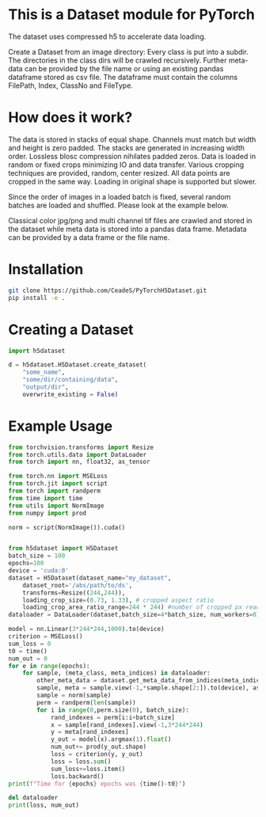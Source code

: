 # This is a Dataset module for PyTorch 
The dataset uses compressed h5 to accelerate data loading.

Create a Dataset from an image directory: Every class is put into a subdir. The directories in the class dirs will be crawled recursively.
Further meta-data can be provided by the file name or using an existing pandas dataframe stored as csv file. The dataframe must contain the columns FilePath, Index, ClassNo and FileType. 

# How does it work?

The data is stored in stacks of equal shape. Channels
must match but width and height is zero padded. The stacks
are generated in increasing width order. Lossless blosc 
compression nihilates padded zeros. Data is loaded
in random or fixed crops minimizing IO and data transfer.
Various cropping techniques are provided, random, center
resized. All data points are cropped in the same way.
Loading in original shape is supported but slower.

Since the order of images in a loaded batch is fixed,
several random batches are loaded and shuffled. Please look
at the example below.

Classical color jpg/png and multi channel tif files 
are crawled and stored in the dataset while meta 
data is stored into a pandas data frame. Metadata 
can be provided by a data frame or the file name.

# Installation

```bash
git clone https://github.com/CeadeS/PyTorchH5Dataset.git
pip install -e .
```


# Creating a Dataset

```python
import h5dataset

d = h5dataset.H5Dataset.create_dataset(
    "some_name",
    "some/dir/containing/data",
    "output/dir",
    overwrite_existing = False)
```

# Example Usage
```python
from torchvision.transforms import Resize
from torch.utils.data import DataLoader
from torch import nn, float32, as_tensor

from torch.nn import MSELoss
from torch.jit import script
from torch import randperm
from time import time
from utils import NormImage
from numpy import prod

norm = script(NormImage()).cuda()


from h5dataset import H5Dataset
batch_size = 100
epochs=100
device = 'cuda:0'
dataset = H5Dataset(dataset_name="my_dataset",
    dataset_root='/abs/path/to/ds',
    transforms=Resize((244,244)),
    loading_crop_size=(0.73, 1.33), # cropped aspect ratio 
    loading_crop_area_ratio_range=244 * 244) #number of cropped px read more at definition of random_located_sized_crop_function
dataloader = DataLoader(dataset,batch_size=4*batch_size, num_workers=0)

model = nn.Linear(3*244*244,1000).to(device)
criterion = MSELoss()
sum_loss = 0
t0 = time()
num_out = 0
for e in range(epochs):
    for sample, (meta_class, meta_indices) in dataloader:
        other_meta_data = dataset.get_meta_data_from_indices(meta_indices)
        sample, meta = sample.view(-1,*sample.shape[2:]).to(device), as_tensor(meta_class.view(-1), dtype=float32, device=device).requires_grad_(True)
        sample = norm(sample)
        perm = randperm(len(sample))
        for i in range(0,perm.size(0), batch_size):
            rand_indexes = perm[i:i+batch_size]
            x = sample[rand_indexes].view(-1,3*244*244)
            y = meta[rand_indexes]
            y_out = model(x).argmax(1).float()
            num_out+= prod(y_out.shape)
            loss = criterion(y, y_out)
            loss = loss.sum()
            sum_loss+=loss.item()
            loss.backward()
print(f"Time for {epochs} epochs was {time()-t0}")

del dataloader
print(loss, num_out)
```
